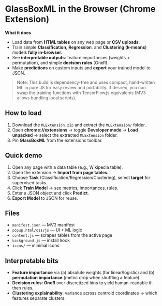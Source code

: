 
# GlassBoxML in the Browser (Chrome Extension)

**What it does**
- Load data from **HTML tables** on any web page or **CSV uploads**.
- Train simple **Classification**, **Regression**, and **Clustering (k-means)** models **fully in-browser**.
- See **interpretable outputs**: feature importances (weights + permutation), and simple **decision rules** (OneR).
- Make **predictions** on custom inputs and **export** your trained model to JSON.

> Note: This build is dependency-free and uses compact, hand-written ML in pure JS for easy review and portability. If desired, you can swap the training functions with TensorFlow.js equivalents (MV3 allows bundling local scripts).

## How to load
1. Download the `MLExtension.zip` and extract the `MLExtension/` folder.
2. Open **chrome://extensions** → toggle **Developer mode** → **Load unpacked** → select the extracted `MLExtension` folder.
3. Pin **GlassBoxML** from the extensions toolbar.

## Quick demo
1. Open any page with a data table (e.g., Wikipedia table).
2. Open the extension → **Import from page tables**.
3. Choose **Task** (Classification/Regression/Clustering), select **target** for supervised tasks.
4. Click **Train Model** → see metrics, importances, rules.
5. Enter a JSON object and click **Predict**.
6. **Export Model** to JSON for reuse.

## Files
- `manifest.json` — MV3 manifest
- `popup.html/css/js` — UI + ML logic
- `content.js` — scrapes tables from the active page
- `background.js` — install hook
- `icons/` — minimal icons

## Interpretable bits
- **Feature importance** via (a) absolute weights (for linear/logistic) and (b) **permutation importance** (metric drop when shuffling a feature).
- **Decision rules**: **OneR** over discretized bins to yield human-readable if-then rules.
- **Clustering explainability**: variance across centroid coordinates → which features separate clusters.
